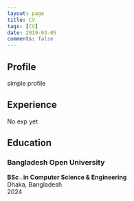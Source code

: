 ```yaml
---
layout: page
title: CV
tags: [CV]
date: 2019-03-05
comments: false
---
```


## Profile
simple profile
## Experience

No exp yet
## Education

### Bangladesh Open University
**BSc . in Computer Science & Engineering**  
Dhaka, Bangladesh  
2024

